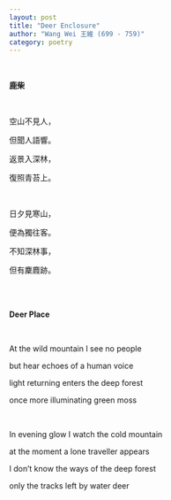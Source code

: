 ```yaml
---
layout: post
title: "Deer Enclosure"
author: "Wang Wei 王維 (699 - 759)"
category: poetry
---
```



<br>
  
  **鹿柴** 
  
  <br>
    
  空山不見人，
  
  但聞人語響。
	
  返景入深林，
  
  復照青苔上。
  
  <br>
  
  日夕見寒山，
	
  便為獨往客。
	
  不知深林事，

  但有麇麚跡。
  
  <br><br>
  
  **Deer Place** 
  
  <br>
  
  At the wild mountain I see no people
  
  but hear echoes of a human voice
  
  light returning enters the deep forest
  
  once more illuminating green moss
    
  <br>
  
  In evening glow I watch the cold mountain
  
  at the moment a lone traveller appears
  
  I don’t know the ways of the deep forest
  
  only the tracks left by water deer